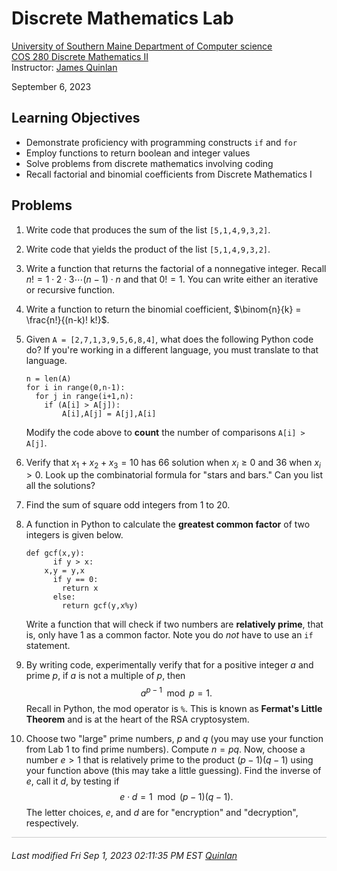 # Discrete Mathematics Lab


[University of Southern Maine Department of Computer science](https://cs.usm.maine.edu)<br>
[COS 280 Discrete Mathematics II](https://cs.usm.maine.edu/~james.quinlan/cos280/)<br>
Instructor: [James Quinlan](https://cs.usm.maine.edu/~james.quinlan) <br>

September 6, 2023<br>


## Learning Objectives

* Demonstrate proficiency with programming constructs `if` and `for`
* Employ functions to return boolean and integer values
* Solve problems from discrete mathematics involving coding
* Recall factorial and binomial coefficients from Discrete Mathematics I

 
## Problems

1. Write code that produces the sum of the list `[5,1,4,9,3,2]`.

1. Write code that yields the product of the list `[5,1,4,9,3,2]`.

1. Write a function that returns the factorial of a nonnegative integer.  Recall $n! = 1 \cdot 2 \cdot 3 \cdots (n-1) \cdot n$ and that $0! = 1$.  You can write either an iterative or recursive function.  

1. Write a function to return the binomial coefficient, $\binom{n}{k} = \frac{n!}{(n-k)! k!}$.

1. Given `A = [2,7,1,3,9,5,6,8,4]`, what does the following Python code do?  If you're working in a different language, you must translate to that language.
	
	```
	n = len(A)
	for i in range(0,n-1):
	  for j in range(i+1,n):
	    if (A[i] > A[j]):
	        A[i],A[j] = A[j],A[i]
	```

	Modify the code above to **count** the number of comparisons `A[i] > A[j]`.

1. Verify that $x_1 + x_2 + x_3 = 10$ has 66 solution when $x_i \ge 0$ and 36 when $x_i > 0$.  Look up the combinatorial formula for "stars and bars."  Can you list all the solutions?


1. Find the sum of square odd integers from $1$ to $20$.

1. A function in Python to calculate the **greatest common factor** of two integers is given below. 

	```
	def gcf(x,y):
     	  if y > x:
 	    x,y = y,x
     	  if y == 0:
            return x
     	  else:
            return gcf(y,x%y)
  	```
	Write a function that will check if two numbers are **relatively prime**, that is, only have $1$ as a common factor.  Note you do *not* have to use an `if` statement.

1. By writing code, experimentally verify that for a positive integer $a$ and prime $p$, if $a$ is not a multiple of $p$, then $$a^{p-1} \mod p = 1.$$ Recall in Python, the mod operator is `%`.  This is known as **Fermat's Little Theorem** and is at the heart of the RSA cryptosystem. 


1. Choose two "large" prime numbers, $p$ and $q$ (you may use your function from Lab 1 to find prime numbers).  Compute $n = pq$.  Now, choose a number $e > 1$ that is relatively prime to the product $(p-1)(q-1)$ using your function above (this may take a little guessing).  Find the inverse of $e$, call it $d$, by testing if $$e \cdot d = 1 \mod (p-1)(q-1).$$ The letter choices, $e$, and $d$ are for "encryption" and "decryption", respectively. 




<!-- 
+++++++++++++++++++++++++++++++++++++++++++++++++++++++++++++++++++++++++ 
 FOOTER 
+++++++++++++++++++++++++++++++++++++++++++++++++++++++++++++++++++++++++
-->

<div style="border-top: 1px solid #ccc;padding:0px 0px 20px 0px;"></div>
<i style="padding-left:0px;">
Last modified  Fri Sep 1, 2023 02:11:35 PM EST
<a href="https://cs.usm.maine.edu/~james.quinlan/">Quinlan</a>
</i>  
